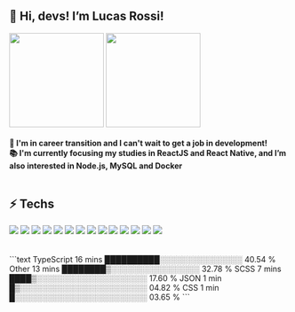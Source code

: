 <h2> 👋 Hi, devs! I’m Lucas Rossi!</h2>
<div>
<img height="170em" src="https://github-readme-stats.vercel.app/api?username=lucasRosssi&show_icons=true&theme=react&include_all_commits=true&count_private=true" />
<img height="170em" src="https://github-readme-stats.vercel.app/api/top-langs/?username=lucasRosssi&layout=compact&theme=react" /> <br />
</div>
<br />
<strong>💼 I'm in career transition and I can't wait to get a job in development! <br />
📚 I'm currently focusing my studies in ReactJS and React Native, and I’m also interested in Node.js, MySQL and Docker <br /></strong>
<br />
<div>
  <h2>⚡ Techs</h2>
  <img src="https://img.shields.io/badge/HTML5-E34F26?style=for-the-badge&logo=html5&logoColor=white" />
  <img src="https://img.shields.io/badge/CSS3-1572B6?style=for-the-badge&logo=css3&logoColor=white" />
  <img src="https://img.shields.io/badge/Sass-CC6699?style=for-the-badge&logo=sass&logoColor=white" />
  <img src="https://img.shields.io/badge/JavaScript-323330?style=for-the-badge&logo=javascript&logoColor=F7DF1E" />
  <img src="https://img.shields.io/badge/TypeScript-007ACC?style=for-the-badge&logo=typescript&logoColor=white" />
  <img src="https://img.shields.io/badge/Bootstrap-563D7C?style=for-the-badge&logo=bootstrap&logoColor=white" />
  <img src="https://img.shields.io/badge/SQLite-07405E?style=for-the-badge&logo=sqlite&logoColor=white" />
  <img src="https://img.shields.io/badge/jQuery-0769AD?style=for-the-badge&logo=jquery&logoColor=white" />
  <img src="https://img.shields.io/badge/React-20232A?style=for-the-badge&logo=react&logoColor=61DAFB" />
  <img src="https://img.shields.io/badge/React_Native-20232A?style=for-the-badge&logo=react&logoColor=61DAFB" />
  <img src="https://img.shields.io/badge/Expo-1B1F23?style=for-the-badge&logo=expo&logoColor=white" />
  <img src="https://img.shields.io/badge/firebase-ffca28?style=for-the-badge&logo=firebase&logoColor=black" />
  <img src="https://img.shields.io/badge/Node.js-339933?style=for-the-badge&logo=nodedotjs&logoColor=white" />
  <img src="https://img.shields.io/badge/Git-F05032?style=for-the-badge&logo=git&logoColor=white" /> <br />
<br />
<br />
<!--START_SECTION:waka-->
```text
TypeScript   16 mins         ██████████░░░░░░░░░░░░░░░   40.54 % 
Other        13 mins         ████████▒░░░░░░░░░░░░░░░░   32.78 % 
SCSS         7 mins          ████▒░░░░░░░░░░░░░░░░░░░░   17.60 % 
JSON         1 min           █▒░░░░░░░░░░░░░░░░░░░░░░░   04.82 % 
CSS          1 min           █░░░░░░░░░░░░░░░░░░░░░░░░   03.65 % 
```
<!--END_SECTION:waka-->
  
